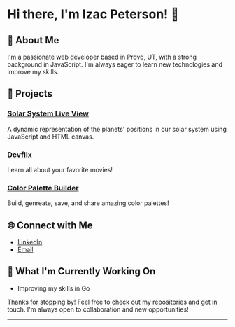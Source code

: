 # Hi there, I'm Izac Peterson! 👋

## 🚀 About Me

I'm a passionate web developer based in Provo, UT, with a strong background in JavaScript. I'm always eager to learn new technologies and improve my skills.

## 🌟 Projects

### [Solar System Live View](https://izacpeterson.github.io/solSystem/)

A dynamic representation of the planets' positions in our solar system using JavaScript and HTML canvas.

### [Devflix](https://devflix.io/)

Learn all about your favorite movies!

### [Color Palette Builder](https://color.izacpeterson.com/)

Build, genreate, save, and share amazing color palettes!

## 🌐 Connect with Me

- [LinkedIn](https://www.linkedin.com/in/izac-peterson-665aa9176/)
- [Email](mailto:izacpeterson@gmail.com)

## 🔭 What I'm Currently Working On

- Improving my skills in Go

Thanks for stopping by! Feel free to check out my repositories and get in touch. I'm always open to collaboration and new opportunities!

---
